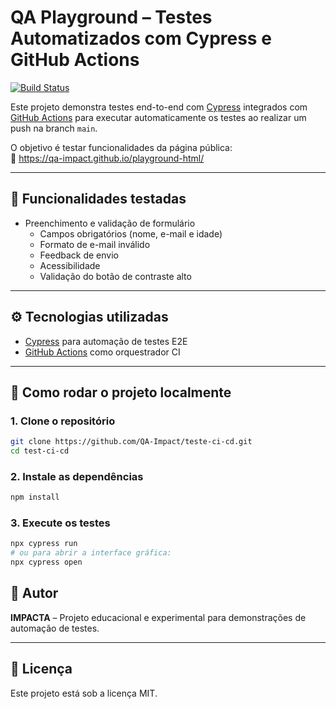 # QA Playground – Testes Automatizados com Cypress e GitHub Actions

[![Build Status](https://github.com/QA-Impact/teste-ci-cd/actions/workflows/teste.yml/badge.svg)](https://github.com/QA-Impact/teste-ci-cd/actions)

Este projeto demonstra testes end-to-end com [Cypress](https://www.cypress.io/) integrados com [GitHub Actions](https://github.com/features/actions) para executar automaticamente os testes ao realizar um push na branch `main`.

O objetivo é testar funcionalidades da página pública:  
🔗 https://qa-impact.github.io/playground-html/

---

## 🧪 Funcionalidades testadas

- Preenchimento e validação de formulário
  - Campos obrigatórios (nome, e-mail e idade)
  - Formato de e-mail inválido
  - Feedback de envio
  - Acessibilidade
  - Validação do botão de contraste alto

---

## ⚙️ Tecnologias utilizadas

- [Cypress](https://www.cypress.io/) para automação de testes E2E
- [GitHub Actions](https://github.com/features/actions) como orquestrador CI

---

## 🚀 Como rodar o projeto localmente

### 1. Clone o repositório
```bash
git clone https://github.com/QA-Impact/teste-ci-cd.git
cd test-ci-cd
```

### 2. Instale as dependências
```bash
npm install
```

### 3. Execute os testes
```bash
npx cypress run
# ou para abrir a interface gráfica:
npx cypress open
```

## 👤 Autor
**IMPACTA** – Projeto educacional e experimental para demonstrações de automação de testes.

---

## 📄 Licença
Este projeto está sob a licença MIT.
